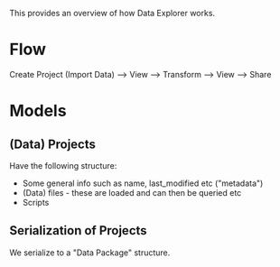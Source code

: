 This provides an overview of how Data Explorer works.

# Flow

Create Project (Import Data) --> View --> Transform --> View --> Share


# Models

## (Data) Projects

Have the following structure:

* Some general info such as name, last_modified etc ("metadata")
* (Data) files - these are loaded and can then be queried etc
* Scripts

## Serialization of Projects

We serialize to a "Data Package" structure.

